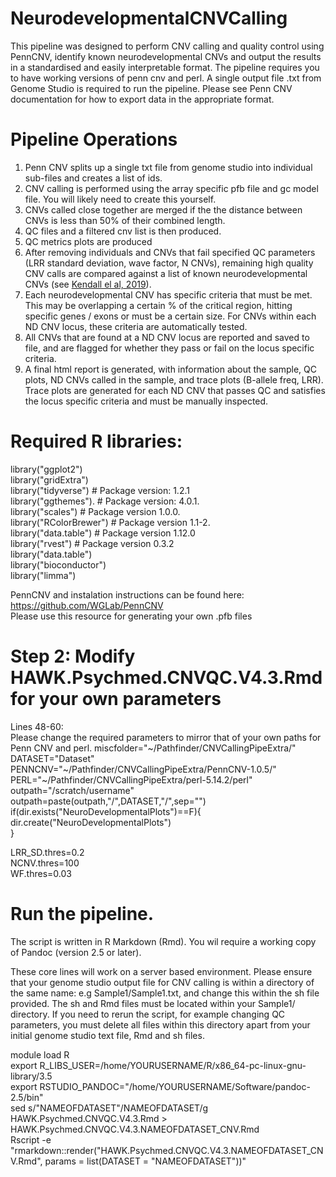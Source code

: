 # NeurodevelopmentalCNVCalling

This pipeline was designed to perform CNV calling and quality control using PennCNV, identify known neurodevelopmental CNVs and output the results in a standardised and easily interpretable format. The pipeline requires you to have working versions of penn cnv and perl. A single output file .txt from Genome Studio is required to run the pipeline. Please see Penn CNV documentation for how to export data in the appropriate format. 

# Pipeline Operations  
 
1) Penn CNV splits up a single txt file from genome studio into individual sub-files and creates a list of ids.
2) CNV calling is performed using the array specific pfb file and gc model file. You will likely need to create this yourself.  
3) CNVs called close together are merged if the the distance between CNVs is less than 50% of their combined length. 
4) QC files and a filtered cnv list is then produced. 
5) QC metrics plots are produced 
6) After removing individuals and CNVs that fail specified QC parameters (LRR standard deviation, wave factor, N CNVs), remaining high quality CNV calls are compared against a list of known neurodevelopmental CNVs (see [Kendall el al, 2019](https://jamanetwork.com/journals/jamapsychiatry/fullarticle/2730725)).
7) Each neurodevelopmental CNV has specific criteria that must be met. This may be overlapping a certain % of the critical region, hitting specific genes / exons or must be a certain size. For CNVs within each ND CNV locus, these criteria are automatically tested. 
8) All CNVs that are found at a ND CNV locus are reported and saved to file, and are flagged for whether they pass or fail on the locus specific criteria.
9) A final html report is generated, with information about the sample, QC plots, ND CNVs called in the sample, and trace plots (B-allele freq, LRR). Trace plots are generated for each ND CNV that passes QC and satisfies the locus specific criteria and must be manually inspected.    

# Required R libraries:

library("ggplot2")  
library("gridExtra")  
library("tidyverse") # Package version: 1.2.1  
library("ggthemes").  # Package version: 4.0.1.  
library("scales") # Package version 1.0.0.   
library("RColorBrewer") # Package version 1.1-2.    
library("data.table") # Package version 1.12.0  
library("rvest") # Package version 0.3.2  
library("data.table")  
library("bioconductor")  
library("limma")  

PennCNV and instalation instructions can be found here: https://github.com/WGLab/PennCNV  
Please use this resource for generating your own .pfb files  
  
# Step 2: Modify HAWK.Psychmed.CNVQC.V4.3.Rmd for your own parameters 
Lines 48-60:  
Please change the required parameters to mirror that of your own paths for Penn CNV and perl. 
miscfolder="~/Pathfinder/CNVCallingPipeExtra/"   
DATASET="Dataset"    
PENNCNV="~/Pathfinder/CNVCallingPipeExtra/PennCNV-1.0.5/"  
PERL="~/Pathfinder/CNVCallingPipeExtra/perl-5.14.2/perl"  
outpath="/scratch/username"  
outpath=paste(outpath,"/",DATASET,"/",sep="")   
if(dir.exists("NeuroDevelopmentalPlots")==F){   
dir.create("NeuroDevelopmentalPlots")   
}   

LRR_SD.thres=0.2  
NCNV.thres=100  
WF.thres=0.03  


# Run the pipeline.  

The script is written in R Markdown (Rmd). You wil require a working copy of Pandoc (version 2.5 or later). 

These core lines will work on a server based environment. Please ensure that your genome studio output file for CNV calling is within a directory of the same name: e.g Sample1/Sample1.txt, and change this within the sh file provided. The sh and Rmd files must be located within your Sample1/ directory. If you need to rerun the script, for example changing QC parameters, you must delete all files within this directory apart from your initial genome studio text file, Rmd and sh files.  

module load R  
export R_LIBS_USER=/home/YOURUSERNAME/R/x86_64-pc-linux-gnu-library/3.5  
export RSTUDIO_PANDOC="/home/YOURUSERNAME/Software/pandoc-2.5/bin"  
sed s/"NAMEOFDATASET"/NAMEOFDATASET/g HAWK.Psychmed.CNVQC.V4.3.Rmd > HAWK.Psychmed.CNVQC.V4.3.NAMEOFDATASET_CNV.Rmd  
Rscript -e "rmarkdown::render(\"HAWK.Psychmed.CNVQC.V4.3.NAMEOFDATASET_CNV.Rmd\", params = list(DATASET = \"NAMEOFDATASET\"))"  


